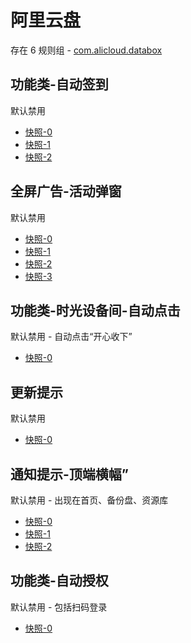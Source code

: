 # 阿里云盘

存在 6 规则组 - [com.alicloud.databox](/src/apps/com.alicloud.databox.ts)

## 功能类-自动签到

默认禁用

- [快照-0](https://i.gkd.li/import/12929318)
- [快照-1](https://i.gkd.li/import/13038304)
- [快照-2](https://i.gkd.li/import/14235221)

## 全屏广告-活动弹窗

默认禁用

- [快照-0](https://i.gkd.li/import/13228610)
- [快照-1](https://i.gkd.li/import/14161216)
- [快照-2](https://i.gkd.li/import/14235204)
- [快照-3](https://i.gkd.li/i/14414446)

## 功能类-时光设备间-自动点击

默认禁用 - 自动点击“开心收下”

- [快照-0](https://i.gkd.li/import/13596924)

## 更新提示

默认禁用

- [快照-0](https://i.gkd.li/import/13806865)

## 通知提示-顶端横幅”

默认禁用 - 出现在首页、备份盘、资源库

- [快照-0](https://i.gkd.li/import/14161399)
- [快照-1](https://i.gkd.li/import/14161340)
- [快照-2](https://i.gkd.li/import/14161336)

## 功能类-自动授权

默认禁用 - 包括扫码登录

- [快照-0](https://i.gkd.li/i/14414503)
